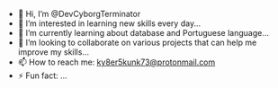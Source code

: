 - 👋 Hi, I’m @DevCyborgTerminator
- 👀 I’m interested in learning new skills every day...
- 🌱 I’m currently learning about database and Portuguese language...
- 💞️ I’m looking to collaborate on various projects that can help me improve my skills...
- 📫 How to reach me: ky8er5kunk73@protonmail.com
- ⚡ Fun fact: ...

<!---
DevCyborgTerminator/DevCyborgTerminator is a ✨ special ✨ repository because its `README.md` (this file) appears on your GitHub profile.
You can click the Preview link to take a look at your changes.
--->
